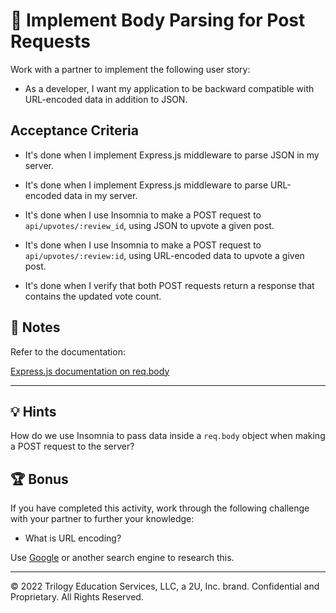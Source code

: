 # 📖 Implement Body Parsing for Post Requests

Work with a partner to implement the following user story:

* As a developer, I want my application to be backward compatible with URL-encoded data in addition to JSON.

## Acceptance Criteria

* It's done when I implement Express.js middleware to parse JSON in my server.

* It's done when I implement Express.js middleware to parse URL-encoded data in my server.

* It's done when I use Insomnia to make a POST request to `api/upvotes/:review_id`, using JSON to upvote a given post.

* It's done when I use Insomnia to make a POST request to `api/upvotes/:review:id`, using URL-encoded data to upvote a given post.

* It's done when I verify that both POST requests return a response that contains the updated vote count.

## 📝 Notes

Refer to the documentation:

[Express.js documentation on req.body](http://expressjs.com/en/api.html#req.body)

---

## 💡 Hints

How do we use Insomnia to pass data inside a `req.body` object when making a POST request to the server?

## 🏆 Bonus

If you have completed this activity, work through the following challenge with your partner to further your knowledge:

* What is URL encoding?

Use [Google](https://www.google.com) or another search engine to research this.

---
© 2022 Trilogy Education Services, LLC, a 2U, Inc. brand. Confidential and Proprietary. All Rights Reserved.
